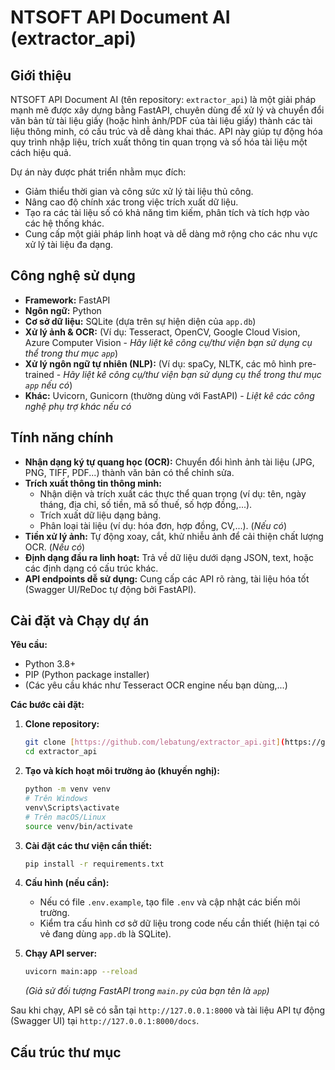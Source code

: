 # NTSOFT API Document AI (extractor_api)

## Giới thiệu

NTSOFT API Document AI (tên repository: `extractor_api`) là một giải pháp mạnh mẽ được xây dựng bằng FastAPI, chuyên dùng để xử lý và chuyển đổi văn bản từ tài liệu giấy (hoặc hình ảnh/PDF của tài liệu giấy) thành các tài liệu thông minh, có cấu trúc và dễ dàng khai thác. API này giúp tự động hóa quy trình nhập liệu, trích xuất thông tin quan trọng và số hóa tài liệu một cách hiệu quả.

Dự án này được phát triển nhằm mục đích:

* Giảm thiểu thời gian và công sức xử lý tài liệu thủ công.
* Nâng cao độ chính xác trong việc trích xuất dữ liệu.
* Tạo ra các tài liệu số có khả năng tìm kiếm, phân tích và tích hợp vào các hệ thống khác.
* Cung cấp một giải pháp linh hoạt và dễ dàng mở rộng cho các nhu vực xử lý tài liệu đa dạng.

## Công nghệ sử dụng

* **Framework:** FastAPI
* **Ngôn ngữ:** Python
* **Cơ sở dữ liệu:** SQLite (dựa trên sự hiện diện của `app.db`)
* **Xử lý ảnh & OCR:** (Ví dụ: Tesseract, OpenCV, Google Cloud Vision, Azure Computer Vision - *Hãy liệt kê công cụ/thư viện bạn sử dụng cụ thể trong thư mục `app`*)
* **Xử lý ngôn ngữ tự nhiên (NLP):** (Ví dụ: spaCy, NLTK, các mô hình pre-trained - *Hãy liệt kê công cụ/thư viện bạn sử dụng cụ thể trong thư mục `app` nếu có*)
* **Khác:** Uvicorn, Gunicorn (thường dùng với FastAPI) - *Liệt kê các công nghệ phụ trợ khác nếu có*

## Tính năng chính

* **Nhận dạng ký tự quang học (OCR):** Chuyển đổi hình ảnh tài liệu (JPG, PNG, TIFF, PDF...) thành văn bản có thể chỉnh sửa.
* **Trích xuất thông tin thông minh:**
    * Nhận diện và trích xuất các thực thể quan trọng (ví dụ: tên, ngày tháng, địa chỉ, số tiền, mã số thuế, số hợp đồng,...).
    * Trích xuất dữ liệu dạng bảng.
    * Phân loại tài liệu (ví dụ: hóa đơn, hợp đồng, CV,...). (*Nếu có*)
* **Tiền xử lý ảnh:** Tự động xoay, cắt, khử nhiễu ảnh để cải thiện chất lượng OCR. (*Nếu có*)
* **Định dạng đầu ra linh hoạt:** Trả về dữ liệu dưới dạng JSON, text, hoặc các định dạng có cấu trúc khác.
* **API endpoints dễ sử dụng:** Cung cấp các API rõ ràng, tài liệu hóa tốt (Swagger UI/ReDoc tự động bởi FastAPI).

## Cài đặt và Chạy dự án

**Yêu cầu:**

* Python 3.8+
* PIP (Python package installer)
* (Các yêu cầu khác như Tesseract OCR engine nếu bạn dùng,...)

**Các bước cài đặt:**

1.  **Clone repository:**
    ```bash
    git clone [https://github.com/lebatung/extractor_api.git](https://github.com/lebatung/extractor_api.git)
    cd extractor_api
    ```

2.  **Tạo và kích hoạt môi trường ảo (khuyến nghị):**
    ```bash
    python -m venv venv
    # Trên Windows
    venv\Scripts\activate
    # Trên macOS/Linux
    source venv/bin/activate
    ```

3.  **Cài đặt các thư viện cần thiết:**
    ```bash
    pip install -r requirements.txt
    ```

4.  **Cấu hình (nếu cần):**
    * Nếu có file `.env.example`, tạo file `.env` và cập nhật các biến môi trường.
    * Kiểm tra cấu hình cơ sở dữ liệu trong code nếu cần thiết (hiện tại có vẻ đang dùng `app.db` là SQLite).

5.  **Chạy API server:**
    ```bash
    uvicorn main:app --reload
    ```
    *(Giả sử đối tượng FastAPI trong `main.py` của bạn tên là `app`)*

Sau khi chạy, API sẽ có sẵn tại `http://127.0.0.1:8000` và tài liệu API tự động (Swagger UI) tại `http://127.0.0.1:8000/docs`.

## Cấu trúc thư mục
